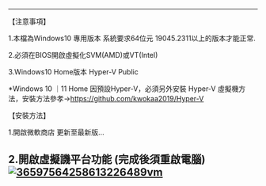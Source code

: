 ------------------------------------------------------------------------------------

【注意事項】

1.本檔為Windows10 專用版本 系統要求64位元 19045.2311以上的版本才能正常.

2.必須在BIOS開啟虛擬化SVM(AMD)或VT(Intel)

3.Windows10 Home版本 Hyper-V Public

*Windows 10 ｜11 Home 因預設Hyper-V，必須另外安裝 Hyper-V 虛擬機方法，安裝方法參孝→https://github.com/kwokaa2019/Hyper-V

【安裝方法】

1.開啟微軟商店 更新至最新版...

2.開啟虛擬譏平台功能 (完成後須重啟電腦)
<a href="https://ibb.co/GdH8Krh"><img src="https://i.ibb.co/kGmwRPd/36597564258613226489vm.gif" alt="36597564258613226489vm" border="0"></a>
------------------------------------------------------------------------------------
